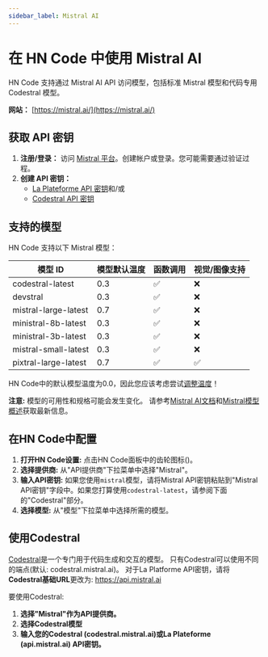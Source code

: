 ```yaml
---
sidebar_label: Mistral AI
---
```


# 在 HN Code 中使用 Mistral AI

HN Code 支持通过 Mistral AI API 访问模型，包括标准 Mistral 模型和代码专用 Codestral 模型。

**网站：** [https://mistral.ai/](https://mistral.ai/)

## 获取 API 密钥

1.  **注册/登录：** 访问 [Mistral 平台](https://console.mistral.ai/)。创建帐户或登录。您可能需要通过验证过程。
2.  **创建 API 密钥：**
    - [La Plateforme API 密钥](https://console.mistral.ai/api-keys/)和/或
    - [Codestral API 密钥](https://console.mistral.ai/codestral)

## 支持的模型

HN Code 支持以下 Mistral 模型：

| 模型 ID              | 模型默认温度 | 函数调用 | 视觉/图像支持 |
| -------------------- | ------------ | -------- | ------------- |
| codestral-latest     | 0.3          | ✅       | ❌            |
| devstral             | 0.3          | ✅       | ❌            |
| mistral-large-latest | 0.7          | ✅       | ❌            |
| ministral-8b-latest  | 0.3          | ✅       | ❌            |
| ministral-3b-latest  | 0.3          | ✅       | ❌            |
| mistral-small-latest | 0.3          | ✅       | ❌            |
| pixtral-large-latest | 0.7          | ✅       | ✅            |

HN Code中的默认模型温度为0.0，因此您应该考虑尝试[调整温度](/features/model-temperature)！

**注意:** 模型的可用性和规格可能会发生变化。
请参考[Mistral AI文档](https://docs.mistral.ai/api/)和[Mistral模型概述](https://docs.mistral.ai/getting-started/models/models_overview/)获取最新信息。

## 在HN Code中配置

1. **打开HN Code设置:** 点击HN Code面板中的齿轮图标(<Codicon name="gear" />)。
2. **选择提供商:** 从"API提供商"下拉菜单中选择"Mistral"。
3. **输入API密钥:** 如果您使用`mistral`模型，请将Mistral API密钥粘贴到"Mistral API密钥"字段中。如果您打算使用`codestral-latest`，请参阅下面的"Codestral"部分。
4. **选择模型:** 从"模型"下拉菜单中选择所需的模型。

## 使用Codestral

[Codestral](https://docs.mistral.ai/capabilities/code_generation/)是一个专门用于代码生成和交互的模型。
只有Codestral可以使用不同的端点(默认: codestral.mistral.ai)。
对于La Platforme API密钥，请将**Codestral基础URL**更改为: https://api.mistral.ai

要使用Codestral:

1. **选择"Mistral"作为API提供商。**
2. **选择Codestral模型**
3. **输入您的Codestral (codestral.mistral.ai)或La Plateforme (api.mistral.ai) API密钥。**
